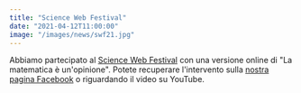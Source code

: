 ```yaml
---
title: "Science Web Festival"
date: "2021-04-12T11:00:00"
image: "/images/news/swf21.jpg"
---
```


Abbiamo partecipato al [Science Web Festival][1] con una versione online di "La matematica è un'opinione".
Potete recuperare l'intervento sulla [nostra pagina Facebook][2] o riguardando il video su YouTube.

[1]: https://www.sciencewebfestival.it/
[2]: https://www.facebook.com/pigreco.luogoideale
[3]: https://www.youtube.com/watch?v=OyFNS9iSS5I
